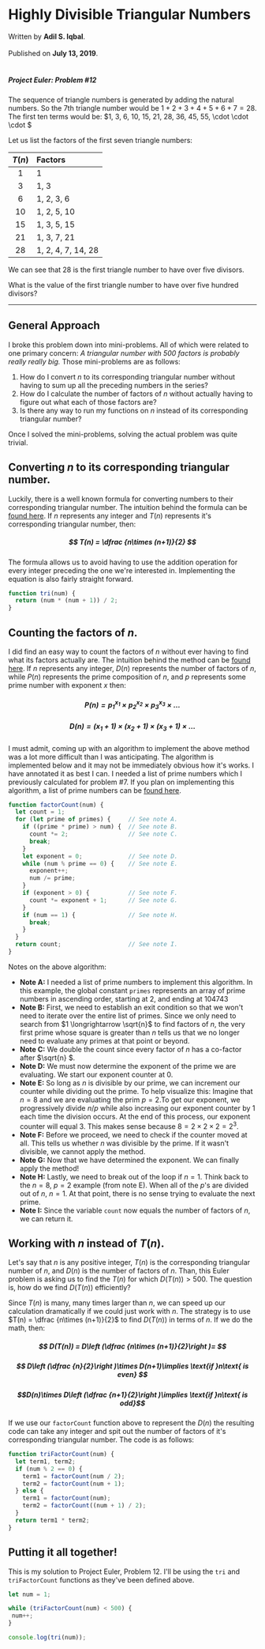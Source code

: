 # Highly Divisible Triangular Numbers

<div class="author">Written by <b>Adil S. Iqbal</b>.</div><br />
<div class="date">Published on <b>July 13, 2019</b>.</div><br />

<div class="euler">

##### Project Euler: Problem #12

The sequence of triangle numbers is generated by adding the natural numbers.  So the 7th triangle number would be $1 + 2 + 3 + 4 + 5 + 6 + 7 = 28$. The first ten terms would be: $1, 3, 6, 10, 15, 21, 28, 36, 45, 55, \cdot \cdot \cdot $

Let us list the factors of the first seven triangle numbers:

|$T(n)$|  Factors  |
|:--:|:---|
|1|1|
|3|1, 3|
|6|1, 2, 3, 6|
|10|1, 2, 5, 10|
|15|1, 3, 5, 15|
|21|1, 3, 7, 21|
|28|1, 2, 4, 7, 14, 28|

We can see that 28 is the first triangle number to have over five divisors.

What is the value of the first triangle number to have over five hundred divisors?
</div>

***

## General Approach

I broke this problem down into mini-problems.  All of which were related to one primary concern: *A triangular number with 500 factors is probably really really big.*  Those mini-problems are as follows:

1. How do I convert $n$ to its corresponding triangular number without having to sum up all the preceding numbers in the series?
2. How do I calculate the number of factors of $n$ without actually having to figure out what each of those factors are?
3. Is there any way to run my functions on $n$ instead of its corresponding triangular number?

Once I solved the mini-problems, solving the actual problem was quite trivial.

## Converting $n$ to its corresponding triangular number.

Luckily, there is a well known formula for converting numbers to their corresponding triangular number.  The intuition behind the formula can be [found here](http://www.maths.surrey.ac.uk/hosted-sites/R.Knott/runsums/triNbProof.html).  If $n$ represents any integer and $T(n)$ represents it's corresponding triangular number, then:

##### $$ T(n) = \dfrac {n\times (n+1)}{2} $$

The formula allows us to avoid having to use the addition operation for every integer preceding the one we're interested in.  Implementing the equation is also fairly straight forward.

```javascript
function tri(num) {
  return (num * (num + 1)) / 2;
}
```

## Counting the factors of $n$.

I did find an easy way to count the factors of $n$ without ever having to find what its factors actually are.  The intuition behind the method can be [found here](https://mathschallenge.net/library/number/number_of_divisors).  If $n$ represents any integer, $D(n)$ represents the number of factors of $n$, while $P(n)$ represents the prime composition of $n$, and $p$ represents some prime number with exponent $x$ then:

##### $$ P(n)=p_1^{x_1}\times p_2^{x_2}\times p_3^{x_3}\times \dots $$

##### $$ D(n) = (x_1 + 1) \times(x_2 + 1) \times(x_3 + 1) \times \dots $$

I must admit, coming up with an algorithm to implement the above method was a lot more difficult than I was anticipating.  The algorithm is implemented below and it may not be immediately obvious how it's works.  I have annotated it as best I can.  I needed a list of prime numbers which I previously calculated for problem #7.  If you plan on implementing this algorithm, a list of prime numbers can be [found here](http://www.mathematical.com/primes0to1000k.html).

```javascript
function factorCount(num) {
  let count = 1;
  for (let prime of primes) {     // See note A.
    if ((prime * prime) > num) {  // See note B.
      count *= 2;                 // See note C.
      break;
    }
    let exponent = 0;             // See note D.
    while (num % prime == 0) {    // See note E.
      exponent++;
      num /= prime;
    }
    if (exponent > 0) {           // See note F.
      count *= exponent + 1;      // See note G.
    }
    if (num == 1) {               // See note H.
      break;
    }
  }
  return count;                   // See note I.
}
```
Notes on the above algorithm:

* **Note A:** I needed a list of prime numbers to implement this algorithm.  In this example, the global constant ```primes``` represents an array of prime numbers in ascending order, starting at 2, and ending at 104743
* **Note B:** First, we need to establish an exit condition so that we won't need to iterate over the entire list of primes.  Since we only need to search from $1 \longrightarrow \sqrt{n}$ to find factors of $n$, the very first prime whose square is greater than $n$ tells us that we no longer need to evaluate any primes at that point or beyond.
* **Note C:** We double the count since every factor of $n$ has a co-factor after $\sqrt{n} $.
* **Note D:** We must now determine the exponent of the prime we are evaluating. We start our exponent counter at 0.
* **Note E:** So long as $n$ is divisible by our prime, we can increment our counter while dividing out the prime.  To help visualize this: Imagine that $n=8$ and we are evaluating the prim $p=2$.To get our exponent, we progressively divide $n/p$ while also increasing our exponent counter by 1 each time the division occurs. At the end of this process, our exponent counter will equal 3.  This makes sense because $8 = 2\times 2\times 2 = 2^3$. 
* **Note F:** Before we proceed, we need to check if the counter moved at all.  This tells us whether $n$ was divisible by the prime. If it wasn't divisible, we cannot apply the method.
* **Note G:** Now that we have determined the exponent.  We can finally apply the method!
* **Note H:** Lastly, we need to break out of the loop if $n=1$. Think back to the $n=8$, $p=2$ example (from note E). When all of the $p$'s are divided out of $n$, $n=1$. At that point, there is no sense trying to evaluate the next prime.
* **Note I:** Since the variable ```count``` now equals the number of factors of $n$, we can return it.

## Working with $n$ instead of $T(n)$.

Let's say that $n$ is any positive integer, $T(n)$ is the corresponding triangular number of $n$, and $D(n)$ is the number of factors of $n$. Than, this Euler problem is asking us to find the $T(n)$ for which $D(T(n)) > 500$. The question is, how do we find $D(T(n))$ efficiently?

Since $T(n)$ is many, many times larger than $n$, we can speed up our calculation dramatically if we could just work with $n$. The strategy is to use $T(n) = \dfrac {n\times (n+1)}{2}$ to find $D(T(n))$ in terms of $n$. If we do the math, then:

##### $$ D(T(n)) = D\left (\dfrac {n\times (n+1)}{2}\right )= $$

##### $$ D\left (\dfrac {n}{2}\right )\times D(n+1)\implies \text{if }n\text{ is even} $$

##### $$D(n)\times D\left (\dfrac {n+1}{2}\right )\implies \text{if }n\text{ is odd}$$

If we use our ```factorCount``` function above to represent the $D(n)$ the resulting code can take any integer and spit out the number of factors of it's corresponding triangular number. The code is as follows:

```javascript
function triFactorCount(num) {
  let term1, term2;
  if (num % 2 == 0) {
    term1 = factorCount(num / 2);
    term2 = factorCount(num + 1);
  } else {
    term1 = factorCount(num);
    term2 = factorCount((num + 1) / 2);
  }
  return term1 * term2;
}
```
## Putting it all together!

This is my solution to Project Euler, Problem 12. I'll be using the ```tri``` and ```triFactorCount``` functions as they've been defined above.

```javascript
let num = 1;

while (triFactorCount(num) < 500) {
 num++;
}

console.log(tri(num));
```
